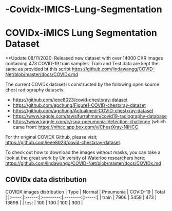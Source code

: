 # -Covidx-IMICS-Lung-Segmentation
# COVIDx-iMICS Lung Segmentation Dataset
**Update 08/11/2020: Released new dataset with over 14000 CXR images containing 473 COVID-19 train samples. Train and Test data are kept the same as provided bt this script https://github.com/lindawangg/COVID-Net/blob/master/docs/COVIDx.md

The current COVIDx dataset is constructed by the following open source chest radiography datasets:
* https://github.com/ieee8023/covid-chestxray-dataset
* https://github.com/agchung/Figure1-COVID-chestxray-dataset
* https://github.com/agchung/Actualmed-COVID-chestxray-dataset
* https://www.kaggle.com/tawsifurrahman/covid19-radiography-database
* https://www.kaggle.com/c/rsna-pneumonia-detection-challenge (which came from: https://nihcc.app.box.com/v/ChestXray-NIHCC

For thr original COVIDX Github, please visit;
https://github.com/ieee8023/covid-chestxray-dataset.

To check out how to download the images without masks, you can take a look at the great work by University of Waterloo researchers here; 
https://github.com/lindawangg/COVID-Net/blob/master/docs/COVIDx.md


## COVIDx data distribution

COVIDX images distribution
|  Type | Normal | Pneumonia | COVID-19 | Total |
|:-----:|:------:|:---------:|:--------:|:-----:|
| train |  7966  |    5459   |   473    | 13898 |
|  test |   100  |     100   |   100    |   300 |
